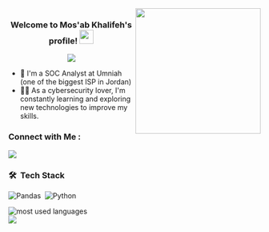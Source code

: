 
<img width="250" align="right" src="https://c.tenor.com/_DOBjnGspYAAAAAM/code-coding.gif">

<h3 align="center">
  Welcome to Mos'ab Khalifeh's profile!
  <img src="https://media.giphy.com/media/hvRJCLFzcasrR4ia7z/giphy.gif" width="28">
</h3>

<!-- Typing SVG by DenverCoder1 - https://github.com/DenverCoder1/readme-typing-svg -->
<p align="center">
  <a href="https://github.com/DenverCoder1/readme-typing-svg"><img src="https://readme-typing-svg.herokuapp.com/?lines=SOC%20Analyst;Always%20learning%20new%20things&font=Fira%20Code&center=true&width=440&height=45&color=f75c7e&vCenter=true&size=22"></a>
</p> 

- 🏢 I'm a SOC Analyst at Umniah (one of the biggest ISP in Jordan)
- 👨‍💻 As a cybersecurity lover, I'm constantly learning and exploring new technologies to improve my skills.

### Connect with Me :

<a href="https://www.linkedin.com/in/mosab-khalifeh" target="_blank"><img src="https://img.shields.io/badge/-Mosab%20Khalifeh-0077B5?style=for-the-badge&logo=Linkedin&logoColor=white"/></a>
### 🛠 &nbsp;Tech Stack
![Pandas](https://img.shields.io/badge/-Pandas-05122A?style=flat&logo=Pandas)&nbsp;
![Python](https://img.shields.io/badge/-Python%20-05122A?style=flat&logo=python)&nbsp;




<img align="left" src="https://github-readme-stats.vercel.app/api/top-langs?username=Mosabkh&show_icons=true&locale=en&layout=compact&theme=radical" alt="most used languages" />
<br>
<a href="https://komarev.com/ghpvc/?username=Mosabkh&style=for-the-badge">
    <img src="https://komarev.com/ghpvc/?username=Mosabkh&style=for-the-badge">
</a>
